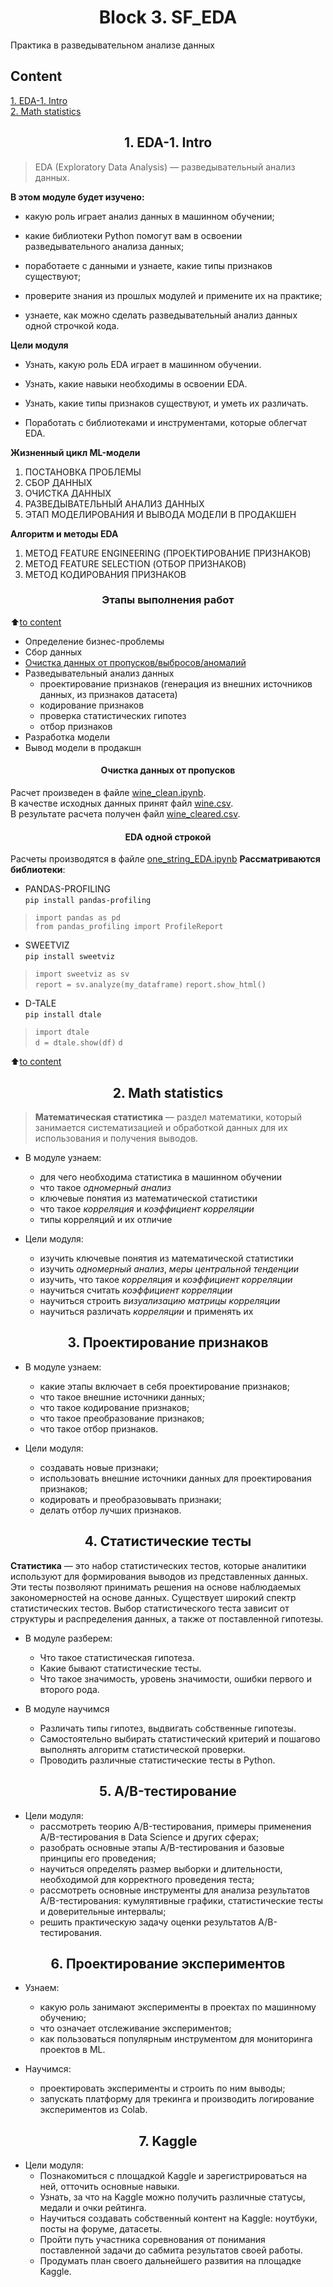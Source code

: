 # <center> Block 3. SF_EDA
Практика в разведывательном анализе данных

## **Content**
[1. EDA-1. Intro](#1-eda-1-intro)  
[2. Math statistics](#center-2-math-statistics)


## <center> 1. EDA-1. Intro

> EDA (Exploratory Data Analysis) — разведывательный анализ данных.  

**В этом модуле будет изучено:** 
* какую роль играет анализ данных в машинном обучении;

* какие библиотеки Python помогут вам в освоении разведывательного анализа данных;

* поработаете с данными и узнаете, какие типы признаков существуют;

* проверите знания из прошлых модулей и примените их на практике;

* узнаете, как можно сделать разведывательный анализ данных одной строчкой кода.

**Цели модуля**
* Узнать, какую роль EDA играет в машинном обучении.

* Узнать, какие навыки необходимы в освоении EDA.

* Узнать, какие типы признаков существуют, и уметь их различать.

* Поработать с библиотеками и инструментами, которые облегчат EDA.

**Жизненный цикл ML-модели**

1. ПОСТАНОВКА ПРОБЛЕМЫ
2. СБОР ДАННЫХ
3. ОЧИСТКА ДАННЫХ
4. РАЗВЕДЫВАТЕЛЬНЫЙ АНАЛИЗ ДАННЫХ 
5. ЭТАП МОДЕЛИРОВАНИЯ И ВЫВОДА МОДЕЛИ В ПРОДАКШЕН 
   
**Алгоритм и методы EDA**

1. МЕТОД FEATURE ENGINEERING (ПРОЕКТИРОВАНИЕ ПРИЗНАКОВ)
2. МЕТОД FEATURE SELECTION (ОТБОР ПРИЗНАКОВ)
3. МЕТОД КОДИРОВАНИЯ ПРИЗНАКОВ


### <center> Этапы выполнения работ
:arrow_up:[to content](#content)

* Определение бизнес-проблемы
* Сбор данных
* [Очистка данных от пропусков/выбросов/аномалий](#очистка-данных-от-пропусков)
* Разведывательный анализ данных
    + проектирование признаков (генерация из внешних источников данных, из признаков датасета)
    + кодирование признаков
    + проверка статистических гипотез
    + отбор признаков
* Разработка модели
* Вывод модели в продакшн

#### <center> Очистка данных от пропусков
Расчет произведен в файле [wine_clean.ipynb](https://github.com/AndreiDS63/SF_EDA/blob/main/wine_reviews/wine_clean.ipynb).  
В качестве исходных данных принят файл [wine.csv](https://github.com/AndreiDS63/SF_EDA/blob/main/wine_reviews/data/wine.csv).  
В результате расчета получен файл [wine_cleared.csv](https://github.com/AndreiDS63/SF_EDA/blob/main/wine_reviews/data/wine_cleared.csv).


#### <center> EDA одной строкой
Расчеты производятся в файле [one_string_EDA.ipynb](https://github.com/AndreiDS63/SF_EDA/blob/main/wine_reviews/one_string_EDA.ipynb)
**Рассматриваются библиотеки**:  
* PANDAS-PROFILING  
`pip install pandas-profiling`  
> `import pandas as pd`  
> `from pandas_profiling import ProfileReport`

* SWEETVIZ  
`pip install sweetviz`  
> `import sweetviz as sv`  
> `report = sv.analyze(my_dataframe)`
> `report.show_html()`

* D-TALE  
`pip install dtale`  
> `import dtale`  
> `d = dtale.show(df)`
> `d`

:arrow_up:[to content](#content)

## <center> 2. Math statistics

> **Математическая статистика** — раздел математики, который занимается систематизацией и обработкой данных для их использования и получения выводов.

* В модуле узнаем:
  - для чего необходима статистика в машинном обучении
  - что такое *одномерный анализ*
  - ключевые понятия из математической статистики
  - что такое *корреляция* и *коэффициент корреляции*
  - типы корреляций и их отличие

* Цели модуля:
  - изучить ключевые понятия из математической статистики
  - изучить *одномерный анализ*, *меры центральной тенденции*
  - изучить, что такое *корреляция* и *коэффициент корреляции*
  - научиться считать *коэффициент корреляции*
  - научиться строить *визуализацию матрицы корреляции*
  - научиться различать *корреляции* и применять их

## <center> 3. Проектирование признаков

* В модуле узнаем:
  - какие этапы включает в себя проектирование признаков;
  - что такое внешние источники данных;
  - что такое кодирование признаков;
  - что такое преобразование признаков;
  - что такое отбор признаков.

* Цели модуля:
  - создавать новые признаки;
  - использовать внешние источники данных для проектирования признаков;
  - кодировать и преобразовывать признаки;
  - делать отбор лучших признаков.

## <center> 4. Статистические тесты

**Статистика** — это набор статистических тестов, которые аналитики используют для формирования выводов из представленных данных. Эти тесты позволяют принимать решения на основе наблюдаемых закономерностей на основе данных. Существует широкий спектр статистических тестов. Выбор статистического теста зависит от структуры и распределения данных, а также от поставленной гипотезы.

* В модуле разберем:
  - Что такое статистическая гипотеза.
  - Какие бывают статистические тесты.
  - Что такое значимость, уровень значимости, ошибки первого и второго рода.

* В модуле научимся
  - Различать типы гипотез, выдвигать собственные гипотезы.
  - Самостоятельно выбирать статистический критерий и пошагово выполнять алгоритм статистической проверки.
  - Проводить различные статистические тесты в Python.

## <center> 5. A/B-тестирование

* Цели модуля:
  - рассмотреть теорию A/B-тестирования, примеры применения A/B-тестирования в Data Science и других сферах;
  - разобрать основные этапы A/B-тестирования и базовые принципы его проведения;
  - научиться определять размер выборки и длительности, необходимой для корректного проведения теста;
  - рассмотреть основные инструменты для анализа результатов A/B-тестирования: кумулятивные графики, статистические тесты и доверительные интервалы;
  - решить практическую задачу оценки результатов A/B-тестирования.

## <center> 6. Проектирование экспериментов
* Узнаем:
  - какую роль занимают эксперименты в проектах по машинному обучению;
  - что означает отслеживание экспериментов;
  - как пользоваться популярным инструментом для мониторинга проектов в ML.

* Научимся:
  - проектировать эксперименты и строить по ним выводы;
  - запускать платформу для трекинга и производить логирование экспериментов из Colab.


## <center> 7. Kaggle
* Цели модуля:
  - Познакомиться с площадкой Kaggle и зарегистрироваться на ней, отточить основные навыки.
  - Узнать, за что на Kaggle можно получить различные статусы, медали и очки рейтинга.
  - Научиться создавать собственный контент на Kaggle: ноутбуки, посты на форуме, датасеты.
  - Пройти путь участника соревнования от понимания поставленной задачи до сабмита результатов своей работы. 
  - Продумать план своего дальнейшего развития на площадке Kaggle.